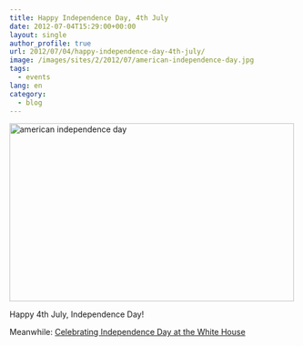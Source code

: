 ```yaml
---
title: Happy Independence Day, 4th July
date: 2012-07-04T15:29:00+00:00
layout: single
author_profile: true
url: 2012/07/04/happy-independence-day-4th-july/
image: /images/sites/2/2012/07/american-independence-day.jpg
tags:
  - events
lang: en
category: 
  - blog
---
```

[<img class="aligncenter size-full wp-image-155" alt="american independence day" src="/images/2012/07/american-independence-day.jpg" width="500" height="313" srcset="/images/sites/2/2012/07/american-independence-day.jpg 500w, /images/sites/2/2012/07/american-independence-day-300x187.jpg 300w" sizes="(max-width: 500px) 100vw, 500px" />](/images/2012/07/american-independence-day.jpg)

Happy 4th July, Independence Day!

Meanwhile: <a href="http://www.whitehouse.gov/blog/2012/07/03/celebrating-independence-day-white-house" target="_blank">Celebrating Independence Day at the White House</a>